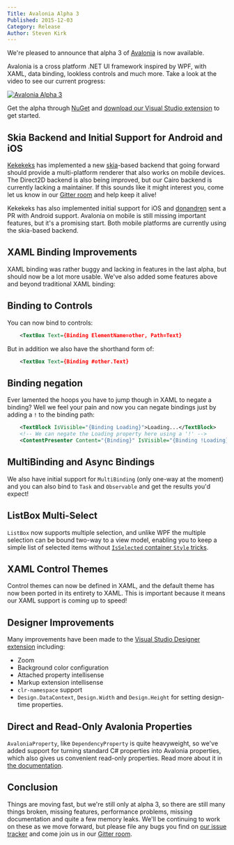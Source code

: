 ```yaml
---
Title: Avalonia Alpha 3
Published: 2015-12-03
Category: Release
Author: Steven Kirk
---
```


We're pleased to announce that alpha 3 of
[Avalonia](https://github.com/Avalonia/Avalonia/) is now available.

Avalonia is a cross platform .NET UI framework inspired by WPF, with XAML, data
binding, lookless controls and much more. Take a look at the video to see our
current progress:

[![Avalonia Alpha 3](/blog/images/2015-12-03-avalonia-alpha3/video-thumb.png)](https://www.youtube.com/watch?v=NJ9-hnmUbBM "Avalonia Alpha 3")

Get the alpha through [NuGet](https://www.nuget.org/packages/avalonia) and
[download our Visual Studio extension](https://visualstudiogallery.msdn.microsoft.com/a4542e8a-b56c-4295-8df1-7e220178b873) to get started.

## Skia Backend and Initial Support for Android and iOS

[Kekekeks](https://github.com/kekekeks) has implemented a new
[skia](https://skia.org/)-based backend that going forward should provide a
multi-platform renderer that also works on mobile devices. The Direct2D backend
is also being improved, but our Cairo backend is currently lacking a maintainer.
If this sounds like it might interest you, come let us know in our [Gitter room](https://gitter.im/Avalonia/Avalonia) and help keep it
alive!

Kekekeks has also implemented initial support for iOS and [donandren](https://github.com/donandren) sent a PR with Android support.
Avalonia on mobile is still missing important features, but it's a promising
start. Both mobile platforms are currently using the skia-based backend.

## XAML Binding Improvements

XAML binding was rather buggy and lacking in features in the last alpha, but
should now be a lot more usable. We've also added some features above and beyond
traditional XAML binding:

## Binding to Controls

You can now bind to controls:

```xml
    <TextBox Text={Binding ElementName=other, Path=Text}
```

But in addition we also have the shorthand form of:

```xml
    <TextBox Text={Binding #other.Text}
```

## Binding negation

Ever lamented the hoops you have to jump though in XAML to negate a binding?
Well we feel your pain and now you can negate bindings just by adding a `!`
to the binding path:

```xml
    <TextBlock IsVisible="{Binding Loading}">Loading...</TextBlock>
    <!-- We can negate the Loading property here using a '!' -->
    <ContentPresenter Content="{Binding}" IsVisible="{Binding !Loading}"/>
```

## MultiBinding and Async Bindings

We also have initial support for `MultiBinding` (only one-way at the moment) and
you can also bind to `Task` and `Observable` and get the results you'd expect!

## ListBox Multi-Select

`ListBox` now supports multiple selection, and unlike WPF the multiple selection
can be bound two-way to a view model, enabling you to keep a simple list of
selected items without [`IsSelected` container `Style` tricks](http://stackoverflow.com/questions/2511708/databinding-a-listbox-with-selectionmode-multiple).

## XAML Control Themes

Control themes can now be defined in XAML, and the default theme has now been
ported in its entirety to XAML. This is important because it means our XAML
support is coming up to speed!

## Designer Improvements

Many improvements have been made to the [Visual Studio Designer extension](https://visualstudiogallery.msdn.microsoft.com/a4542e8a-b56c-4295-8df1-7e220178b873)
including:

- Zoom
- Background color configuration
- Attached property intellisense
- Markup extension intellisense
- `clr-namespace` support
- `Design.DataContext`, `Design.Width` and `Design.Height` for setting
  design-time properties.

## Direct and Read-Only Avalonia Properties

`AvaloniaProperty`, like `DependencyProperty` is quite heavyweight, so we've
added support for turning standard C# properties into Avalonia properties, which
also gives us convenient read-only properties. Read more about it in [the
documentation](https://github.com/Avalonia/Avalonia/wiki/Registering-AvaloniaProperties#readonly-avaloniaproperties).

## Conclusion

Things are moving fast, but we're still only at alpha 3, so there are still many
things broken, missing features, performance problems, missing documentation and
quite a few memory leaks. We'll be continuing to work on these as we move
forward, but please file any bugs you find on [our issue tracker](https://github.com/Avalonia/Avalonia/issues) and come join us in our
[Gitter room](https://gitter.im/Avalonia/Avalonia).
